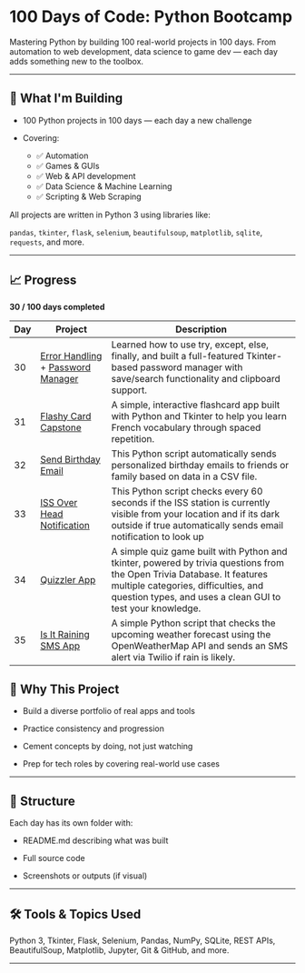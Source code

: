 # 100 Days of Code: Python Bootcamp
Mastering Python by building 100 real-world projects in 100 days. From automation to web development, data science to game dev — each day adds something new to the toolbox.

-------------
## 🚀 What I'm Building
- 100 Python projects in 100 days — each day a new challenge

- Covering:
  - ✅ Automation
  - ✅ Games & GUIs
  - ✅ Web & API development
  - ✅ Data Science & Machine Learning
  - ✅ Scripting & Web Scraping

All projects are written in Python 3 using libraries like:

```pandas```, ```tkinter```, ```flask```, ```selenium```, ```beautifulsoup```, ```matplotlib```, ```sqlite```, ```requests```, and more.

-----------
## 📈 Progress
**30 / 100 days completed**

| **Day**	 | **Project**	                                                                                     | **Description**                                                                                                                                                                         |
|----------|--------------------------------------------------------------------------------------------------|-----------------------------------------------------------------------------------------------------------------------------------------------------------------------------------------|
| 30       | [Error Handling](day-30/README.md) + [Password Manager](day-29-password-manager-start/README.md) | Learned how to use try, except, else, finally, and built a full-featured Tkinter-based password manager with save/search functionality and clipboard support.                           |
| 31       | [Flashy Card Capstone](day-31-flash-card-project-start/README.md)                                | A simple, interactive flashcard app built with Python and Tkinter to help you learn French vocabulary through spaced repetition.                                                        |
| 32       | [Send Birthday Email](day-32-birthday-wisher-extrahard/README.md)                                | This Python script automatically sends personalized birthday emails to friends or family based on data in a CSV file.                                                                   |
| 33       | [ISS Over Head Notification](day-33-issoverhead-start/README.md)                                 | This Python script checks every 60 seconds if the ISS station is currently visible from your location and if its dark outside if true automatically sends email notification to look up |
| 34       | [Quizzler App](day-34-quizzler-app/README.md)                                                    | A simple quiz game built with Python and tkinter, powered by trivia questions from the Open Trivia Database. It features multiple categories, difficulties, and question types, and uses a clean GUI to test your knowledge. |
| 35      | [Is It Raining SMS App](day-35/README.md)                                                    | A simple Python script that checks the upcoming weather forecast using the OpenWeatherMap API and sends an SMS alert via Twilio if rain is likely. |
## 🧠 Why This Project
- Build a diverse portfolio of real apps and tools

- Practice consistency and progression

- Cement concepts by doing, not just watching

- Prep for tech roles by covering real-world use cases

------------
## 📁 Structure
Each day has its own folder with:

- README.md describing what was built

- Full source code

- Screenshots or outputs (if visual)

--------------
## 🛠️ Tools & Topics Used
Python 3, Tkinter, Flask, Selenium, Pandas, NumPy, SQLite, REST APIs, BeautifulSoup, Matplotlib, Jupyter, Git & GitHub, and more.

------------

